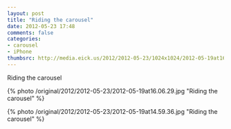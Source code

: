 ```yaml
---
layout: post
title: "Riding the carousel"
date: 2012-05-23 17:48
comments: false
categories: 
- carousel
- iPhone
thumbsrc: http://media.eick.us/2012/2012-05-23/1024x1024/2012-05-19at16.06.29.jpg
---
```

Riding the carousel



{% photo /original/2012/2012-05-23/2012-05-19at16.06.29.jpg "Riding the carousel" %}




{% photo /original/2012/2012-05-23/2012-05-19at14.59.36.jpg "Riding the carousel" %}

